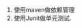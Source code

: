 <!--
 * @Github: https://github.com/Certseeds
 * @Organization: SUSTech
 * @Author: nanoseeds
 * @Date: 2020-03-06 08:45:43
 * @LastEditors: nanoseeds
 * @LastEditTime: 2020-03-06 08:46:11
 -->
1. 使用maven做依赖管理
2. 使用Junit做单元测试.